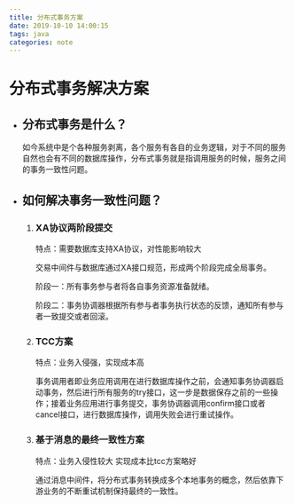 ```yaml
---
title: 分布式事务方案
date: 2019-10-10 14:00:15
tags: java	
categories: note
---
```


# 分布式事务解决方案

- ## 分布式事务是什么？

  ​	  如今系统中是个各种服务剥离，各个服务有各自的业务逻辑，对于不同的服务自然也会有不同的数据库操作，分布式事务就是指调用服务的时候，服务之间的事务一致性问题。

- ## 如何解决事务一致性问题？

  1. ### XA协议两阶段提交

     特点：需要数据库支持XA协议，对性能影响较大

     交易中间件与数据库通过XA接口规范，形成两个阶段完成全局事务。

     阶段一：所有事务参与者将各自事务资源准备就绪。

     阶段二：事务协调器根据所有参与者事务执行状态的反馈，通知所有参与者一致提交或者回滚。

  2. ### TCC方案

     特点：业务入侵强，实现成本高

     事务调用者即业务应用调用在进行数据库操作之前，会通知事务协调器启动事务，然后进行所有服务的try接口，这一步是数据保存之前的一些操作；接着业务应用进行事务提交，事务协调器调用confirm接口或者cancel接口，进行数据库操作，调用失败会进行重试操作。

  3. ### 基于消息的最终一致性方案

     特点：业务入侵性较大 实现成本比tcc方案略好

     通过消息中间件，将分布式事务转换成多个本地事务的概念，然后依靠下游业务的不断重试机制保持最终的一致性。

     